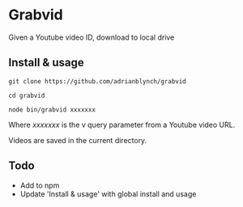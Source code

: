 # Grabvid

Given a Youtube video ID, download to local drive

## Install & usage

`git clone https://github.com/adrianblynch/grabvid`

`cd grabvid`

`node bin/grabvid xxxxxxx`

Where _xxxxxxx_ is the v query parameter from a Youtube video URL.

Videos are saved in the current directory.

## Todo

- Add to npm
- Update 'Install & usage' with global install and usage
